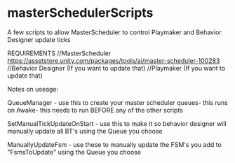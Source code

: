 # masterSchedulerScripts
A few scripts to allow MasterScheduler to control Playmaker and Behavior Designer update ticks

REQUIREMENTS
//MasterScheduler https://assetstore.unity.com/packages/tools/ai/master-scheduler-100283
//Behavior Designer (If you want to update that)
//Playmaker (If you want to update that)

Notes on useage:

QueueManager - use this to create your master scheduler queues- this runs on Awake- this needs to run BEFORE any of the other scripts

SetManualTickUpdateOnStart - use this to make it so behavior designer will manually update all BT's using the Queue you choose

ManuallyUpdateFsm - use these to manually update the FSM's you add to "FsmsToUpdate" using the Queue you choose
